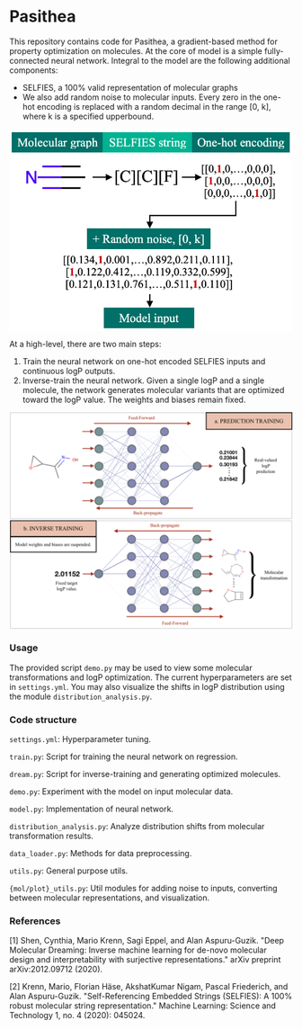 # Pasithea

This repository contains code for Pasithea, a gradient-based method for property optimization on molecules. At the core of model is a simple fully-connected neural network. Integral to the model are the following additional components:
* SELFIES, a 100% valid representation of molecular graphs
* We also add random noise to molecular inputs. Every zero in the one-hot encoding is replaced with a random decimal in the range [0, k], where k is a specified upperbound.

<img size="100" align="center" src="./images/noise.png"/>

At a high-level, there are two main steps:
1. Train the neural network on one-hot encoded SELFIES inputs and continuous logP outputs.
2. Inverse-train the neural network. Given a single logP and a single molecule, the network generates molecular variants that are optimized toward the logP value. The weights and biases remain fixed.

<img align="center" src="./images/concept.png"/>



### Usage
The provided script `demo.py` may be used to view some molecular transformations and logP optimization. The current hyperparameters are set in `settings.yml`. You may also visualize the shifts in logP distribution using the module `distribution_analysis.py`.

### Code structure
`settings.yml`: Hyperparameter tuning.

`train.py`: Script for training the neural network on regression.

`dream.py`: Script for inverse-training and generating optimized molecules.

`demo.py`: Experiment with the model on input molecular data.

`model.py`: Implementation of neural network.

`distribution_analysis.py`: Analyze distribution shifts from molecular transformation results.

`data_loader.py`: Methods for data preprocessing.

`utils.py`: General purpose utils.

`{mol/plot}_utils.py`: Util modules for adding noise to inputs, converting between molecular representations, and visualization. 



### References
[1] Shen, Cynthia, Mario Krenn, Sagi Eppel, and Alan Aspuru-Guzik. "Deep Molecular Dreaming: Inverse machine learning for de-novo molecular design and interpretability with surjective representations." arXiv preprint arXiv:2012.09712 (2020).

[2] Krenn, Mario, Florian Häse, AkshatKumar Nigam, Pascal Friederich, and Alan Aspuru-Guzik. "Self-Referencing Embedded Strings (SELFIES): A 100% robust molecular string representation." Machine Learning: Science and Technology 1, no. 4 (2020): 045024.
